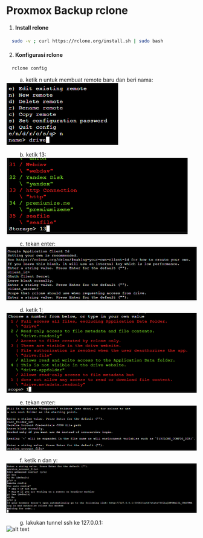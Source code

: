 # Proxmox Backup rclone

1. #### Install rclone
```sh
  sudo -v ; curl https://rclone.org/install.sh | sudo bash
```

2. #### Konfigurasi rclone
```sh
  rclone config
```
&nbsp;&nbsp;&nbsp;&nbsp;&nbsp;&nbsp;&nbsp;&nbsp; a. ketik n untuk membuat remote baru dan beri nama:
<br />
![alt text](./rclone2.png)

&nbsp;&nbsp;&nbsp;&nbsp;&nbsp;&nbsp;&nbsp;&nbsp; b. ketik 13:
<br />
![alt text](./rclone3.png)

&nbsp;&nbsp;&nbsp;&nbsp;&nbsp;&nbsp;&nbsp;&nbsp; c. tekan enter:
<br />
![alt text](./rclone4.png)

&nbsp;&nbsp;&nbsp;&nbsp;&nbsp;&nbsp;&nbsp;&nbsp; d. ketik 1:
<br />
![alt text](./rclone5.png)

&nbsp;&nbsp;&nbsp;&nbsp;&nbsp;&nbsp;&nbsp;&nbsp; e. tekan enter:
<br />
![alt text](./rclone6.png)

&nbsp;&nbsp;&nbsp;&nbsp;&nbsp;&nbsp;&nbsp;&nbsp; f. ketik n dan y:
<br />
![alt text](./rclone7.png)

&nbsp;&nbsp;&nbsp;&nbsp;&nbsp;&nbsp;&nbsp;&nbsp; g. lakukan tunnel ssh ke 127.0.0.1:
<br />
![alt text](./rclone8.png)
